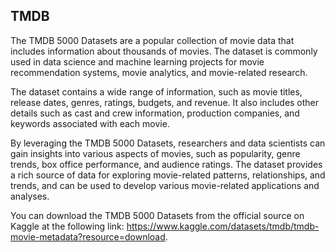 ## TMDB

The TMDB 5000 Datasets are a popular collection of movie data that includes information about thousands of movies. The dataset is commonly used in data science and machine learning projects for movie recommendation systems, movie analytics, and movie-related research.

The dataset contains a wide range of information, such as movie titles, release dates, genres, ratings, budgets, and revenue. It also includes other details such as cast and crew information, production companies, and keywords associated with each movie.

By leveraging the TMDB 5000 Datasets, researchers and data scientists can gain insights into various aspects of movies, such as popularity, genre trends, box office performance, and audience ratings. The dataset provides a rich source of data for exploring movie-related patterns, relationships, and trends, and can be used to develop various movie-related applications and analyses.

You can download the TMDB 5000 Datasets from the official source on Kaggle at the following link: https://www.kaggle.com/datasets/tmdb/tmdb-movie-metadata?resource=download.
